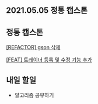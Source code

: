 ## 2021.05.05 정통 캡스톤

## 정통 캡스톤

[[REFACTOR] gson 삭제](https://github.com/healthner/healthner/pull/38)

[[FEAT] 트레이너 등록 및 수정 기능 추가](https://github.com/healthner/healthner/pull/39)

## 내일 할일
 - 알고리즘 공부하기